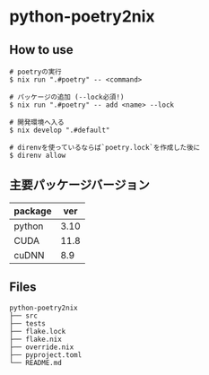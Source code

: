 # python-poetry2nix

## How to use

```
# poetryの実行
$ nix run ".#poetry" -- <command>

# パッケージの追加 (--lock必須!)
$ nix run ".#poetry" -- add <name> --lock

# 開発環境へ入る
$ nix develop ".#default"

# direnvを使っているならば`poetry.lock`を作成した後に
$ direnv allow
```

## 主要パッケージバージョン

| package | ver  |
| ------- | ---- |
| python  | 3.10 |
| CUDA    | 11.8 |
| cuDNN   | 8.9  |

## Files

```
python-poetry2nix
├── src
├── tests
├── flake.lock
├── flake.nix
├── override.nix
├── pyproject.toml
└── README.md
```
